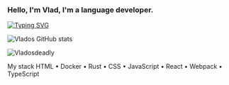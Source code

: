 ### Hello, I'm Vlad, I'm a language developer.
[![Typing SVG](https://readme-typing-svg.herokuapp.com?color=%2336BCF7&lines=Rust+React+TypeScript)](https://git.io/typing-svg)

![Vlados GitHub stats](https://github-readme-stats.vercel.app/api?username=Vladosdeadly&show_icons=true&theme=radical&count_private=true)

![Vladosdeadly](https://github-profile-summary-cards.vercel.app/api/cards/most-commit-language?username=Vladosdeadly&theme=solarized_dark)

My stack HTML • Docker • Rust • CSS • JavaScript • React • Webpack • TypeScript 


<!--
**Vladosdeadly/Vladosdeadly** is a ✨ _special_ ✨ repository because its `README.md` (this file) appears on your GitHub profile.

Here are some ideas to get you started:

- 🔭 I’m currently working on ...
- 🌱 I’m currently learning ...
- 👯 I’m looking to collaborate on ...
- 🤔 I’m looking for help with ...
- 💬 Ask me about ...
- 📫 How to reach me: ...
- 😄 Pronouns: ...
- ⚡ Fun fact: ...
-->
